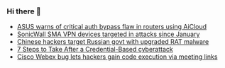 ### Hi there 👋

<!--START_SECTION:feed-->
* [ASUS warns of critical auth bypass flaw in routers using AiCloud](https://www.bleepingcomputer.com/news/security/asus-warns-of-critical-auth-bypass-flaw-in-routers-using-aicloud/)
* [SonicWall SMA VPN devices targeted in attacks since January](https://www.bleepingcomputer.com/news/security/sonicwall-sma-vpn-devices-targeted-in-attacks-since-january/)
* [Chinese hackers target Russian govt with upgraded RAT malware](https://www.bleepingcomputer.com/news/security/chinese-hackers-target-russian-govt-with-upgraded-rat-malware/)
* [7 Steps to Take After a Credential-Based cyberattack](https://www.bleepingcomputer.com/news/security/7-steps-to-take-after-a-credential-based-cyberattack/)
* [Cisco Webex bug lets hackers gain code execution via meeting links](https://www.bleepingcomputer.com/news/security/cisco-webex-bug-lets-hackers-gain-code-execution-via-meeting-links/)
<!--END_SECTION:feed-->

<!--
**frankenk/frankenk** is a ✨ _special_ ✨ repository because its `README.md` (this file) appears on your GitHub profile.

Here are some ideas to get you started:

- 🔭 I’m currently working on ...
- 🌱 I’m currently learning ...
- 👯 I’m looking to collaborate on ...
- 🤔 I’m looking for help with ...
- 💬 Ask me about ...
- 📫 How to reach me: ...
- 😄 Pronouns: ...
- ⚡ Fun fact: ...
-->



